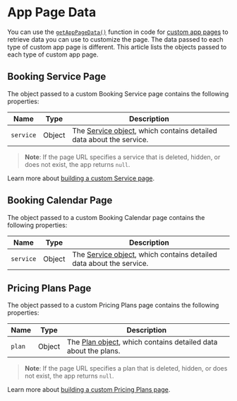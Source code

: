 <!-- This article was published using the Doc Push single-sourcing tool. Any changes to this article MUST be made in the source file. Find it at www.github.com/wix-private/velo-docs.-->

# App Page Data

You can use the [`getAppPageData()`](/wix-window-frontend/getapppagedata) function in code for [custom app pages](https://dev.wix.com/docs/develop-websites/articles/wix-apps/build-a-custom-wix-business-app-page) to retrieve data you can use to customize the page. The data passed to each type of custom app page is different. This article lists the objects passed to each type of custom app page.

## Booking Service Page

The object passed to a custom Booking Service page contains the following properties:

| Name | Type | Description |
| --- | --- | --- |
| `service` | Object | The [Service object](https://dev.wix.com/docs/rest/business-solutions/bookings/services/services-v2/service-object), which contains detailed data about the service. |

> **Note**: If the page URL specifies a service that is deleted, hidden, or does not exist, the app returns `null`.

Learn more about [building a custom Service page](https://dev.wix.com/docs/develop-websites/articles/wix-apps/wix-bookings/build-a-custom-booking-service-page).

## Booking Calendar Page

The object passed to a custom Booking Calendar page contains the following properties:

| Name | Type | Description |
| --- | --- | --- |
| `service` | Object | The [Service object](https://dev.wix.com/docs/rest/business-solutions/bookings/services/services-v2/service-object), which contains detailed data about the service. |

## Pricing Plans Page

The object passed to a custom Pricing Plans page contains the following properties:

| Name | Type | Description |
| --- | --- | --- |
| `plan` | Object | The [Plan object](https://dev.wix.com/docs/rest/business-solutions/pricing-plans/pricing-plans/plans/plan-object), which contains detailed data about the plans. |

> **Note**: If the page URL specifies a plan that is deleted, hidden, or does not exist, the app returns `null`.

Learn more about [building a custom Pricing Plans page](https://dev.wix.com/docs/develop-websites/articles/wix-apps/wix-pricing-plans/build-a-custom-pricing-plans-page).
